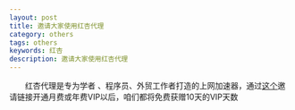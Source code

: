 ```yaml
---
layout: post
title: 邀请大家使用红杏代理
category: others
tags: others
keywords: 红杏
description: 邀请大家使用红杏代理
---
```


&emsp;&emsp;红杏代理是专为学者 、程序员、外贸工作者打造的上网加速器，通过[这个](http://honx.in/i/Utpj7IKo12ffBmGS)邀请链接开通月费或年费VIP以后，咱们都将免费获赠10天的VIP天数